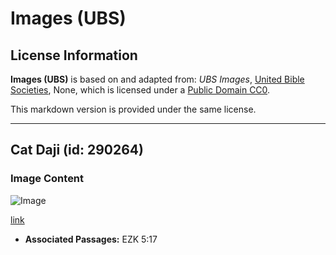 # Images (UBS)

## License Information

**Images (UBS)** is based on and adapted from: _UBS Images_, [United Bible Societies](https://unitedbiblesocieties.org/), None, which is licensed under a [Public Domain CC0](https://creativecommons.org/public-domain/cc0/).

This markdown version is provided under the same license.



--------------------------------

## Cat Daji (id: 290264)

### Image Content

![Image](https://cdn.aquifer.bible/aquifer-content/resources/Media/WEB-0917_wild_cat.jpg)

[link](https://cdn.aquifer.bible/aquifer-content/resources/Media/WEB-0917_wild_cat.jpg)

* **Associated Passages:** EZK 5:17

